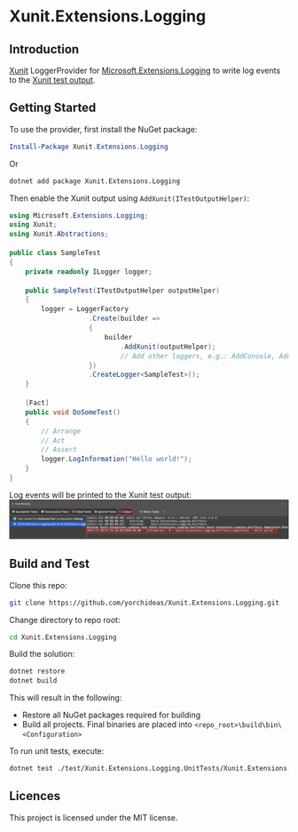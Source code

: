 # Xunit.Extensions.Logging

## Introduction

[Xunit](https://xunit.github.io/) LoggerProvider for [Microsoft.Extensions.Logging](https://docs.microsoft.com/en-us/aspnet/core/fundamentals/logging/?view=aspnetcore-3.0) to write log events to the [Xunit test output](https://xunit.github.io/docs/capturing-output).

## Getting Started

To use the provider, first install the NuGet package:

```powershell
Install-Package Xunit.Extensions.Logging
```

Or

```bash
dotnet add package Xunit.Extensions.Logging
```

Then enable the Xunit output using `AddXunit(ITestOutputHelper)`:

```csharp
using Microsoft.Extensions.Logging;
using Xunit;
using Xunit.Abstractions;

public class SampleTest
{
    private readonly ILogger logger;

    public SampleTest(ITestOutputHelper outputHelper)
    {
        logger = LoggerFactory
                    .Create(builder =>
                    {
                        builder
                            .AddXunit(outputHelper);
                            // Add other loggers, e.g.: AddConsole, AddDebug, etc.
                    })
                    .CreateLogger<SampleTest>();
    }

    [Fact]
    public void DoSomeTest()
    {
        // Arrange
        // Act
        // Assert
        logger.LogInformation("Hello world!");
    }
}
```

Log events will be printed to the Xunit test output:
![alt text](example.png "Example")

## Build and Test

Clone this repo:

```bash
git clone https://github.com/yorchideas/Xunit.Extensions.Logging.git
```

Change directory to repo root:

```bash
cd Xunit.Extensions.Logging
```

Build the solution:

```bash
dotnet restore
dotnet build
```

This will result in the following:

* Restore all NuGet packages required for building
* Build all projects. Final binaries are placed into `<repo_root>\build\bin\<Configuration>`

To run unit tests, execute:

```bash
dotnet test ./test/Xunit.Extensions.Logging.UnitTests/Xunit.Extensions.Logging.UnitTests.csproj
```

## Licences

This project is licensed under the MIT license.
